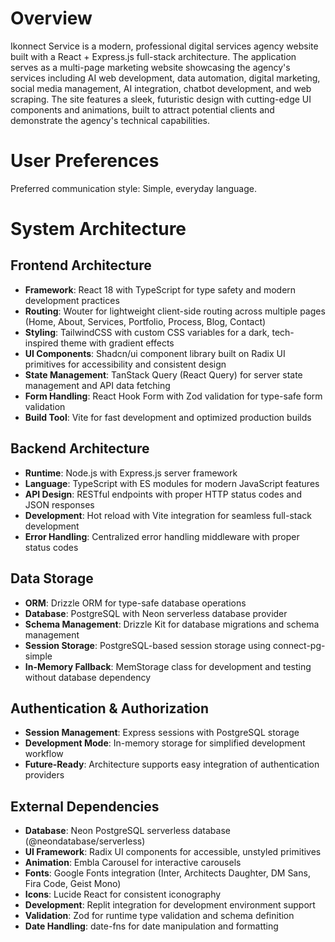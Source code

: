 # Overview

Ikonnect Service is a modern, professional digital services agency website built with a React + Express.js full-stack architecture. The application serves as a multi-page marketing website showcasing the agency's services including AI web development, data automation, digital marketing, social media management, AI integration, chatbot development, and web scraping. The site features a sleek, futuristic design with cutting-edge UI components and animations, built to attract potential clients and demonstrate the agency's technical capabilities.

# User Preferences

Preferred communication style: Simple, everyday language.

# System Architecture

## Frontend Architecture
- **Framework**: React 18 with TypeScript for type safety and modern development practices
- **Routing**: Wouter for lightweight client-side routing across multiple pages (Home, About, Services, Portfolio, Process, Blog, Contact)
- **Styling**: TailwindCSS with custom CSS variables for a dark, tech-inspired theme with gradient effects
- **UI Components**: Shadcn/ui component library built on Radix UI primitives for accessibility and consistent design
- **State Management**: TanStack Query (React Query) for server state management and API data fetching
- **Form Handling**: React Hook Form with Zod validation for type-safe form validation
- **Build Tool**: Vite for fast development and optimized production builds

## Backend Architecture
- **Runtime**: Node.js with Express.js server framework
- **Language**: TypeScript with ES modules for modern JavaScript features
- **API Design**: RESTful endpoints with proper HTTP status codes and JSON responses
- **Development**: Hot reload with Vite integration for seamless full-stack development
- **Error Handling**: Centralized error handling middleware with proper status codes

## Data Storage
- **ORM**: Drizzle ORM for type-safe database operations
- **Database**: PostgreSQL with Neon serverless database provider
- **Schema Management**: Drizzle Kit for database migrations and schema management
- **Session Storage**: PostgreSQL-based session storage using connect-pg-simple
- **In-Memory Fallback**: MemStorage class for development and testing without database dependency

## Authentication & Authorization
- **Session Management**: Express sessions with PostgreSQL storage
- **Development Mode**: In-memory storage for simplified development workflow
- **Future-Ready**: Architecture supports easy integration of authentication providers

## External Dependencies
- **Database**: Neon PostgreSQL serverless database (@neondatabase/serverless)
- **UI Framework**: Radix UI components for accessible, unstyled primitives
- **Animation**: Embla Carousel for interactive carousels
- **Fonts**: Google Fonts integration (Inter, Architects Daughter, DM Sans, Fira Code, Geist Mono)
- **Icons**: Lucide React for consistent iconography
- **Development**: Replit integration for development environment support
- **Validation**: Zod for runtime type validation and schema definition
- **Date Handling**: date-fns for date manipulation and formatting